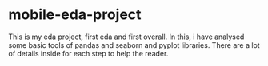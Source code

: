 # mobile-eda-project
This is my eda project, first eda and first overall. In this, i have analysed some basic tools of pandas and seaborn and pyplot libraries. There are a lot of details inside for each step to help the reader.
